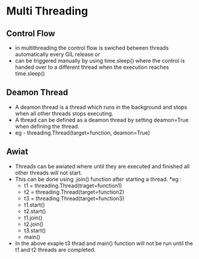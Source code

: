 # Multi Threading
## Control Flow
* in multithreading the control flow is swiched between threads automatically every GIL release or
* can be triggered manually by using time.sleep() where the control is handed over to a different thread when the execution reaches time.sleep()

## Deamon Thread
* A deamon thread is a thread which runs in the background and stops when all other threads stops executing.
* A thread can be defined as a deamon thread by setting deamon=True when defining the thread.
* eg - threading.Thread(target=function, deamon=True)

## Awiat
* Threads can be awiated where until they are executed and finished all other threads will not start.
* This can be done using .join() function after starting a thread.
*eg :
    * t1 = threading.Thread(traget=function1)
    * t2 = threading.Thread(target=function2)
    * t3 = threading.Thread(target=function3)
    * t1.start()
    * t2.start()
    * t1.join()
    * t2.join()
    * t3.start()
    * main()
* In the above exaple t3 thrad and main() function will not be run until the t1 and t2 threads are completed.